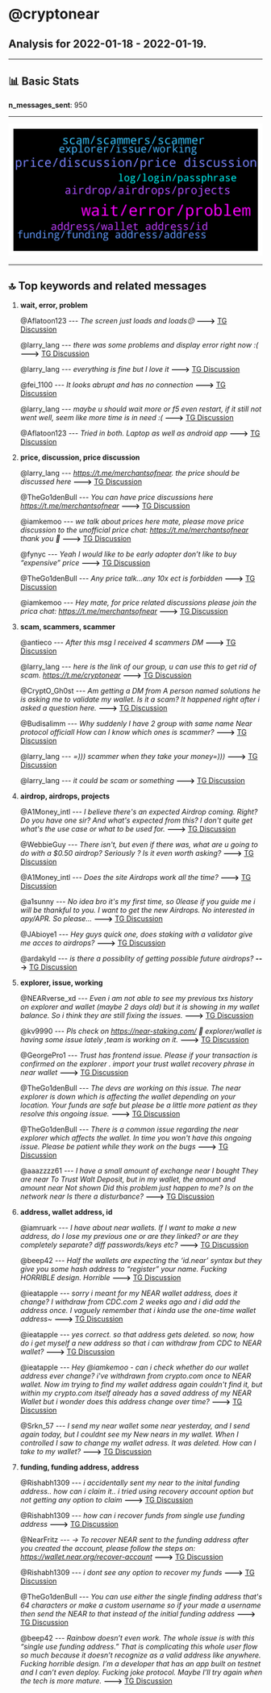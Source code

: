 # **@cryptonear**
 ## Analysis for **2022-01-18** - **2022-01-19**.

---

## 📊 **Basic Stats**

**n_messages_sent**: 950

---
![wordcloud](cryptonear_1Days_wordcloud.png)

---


## 🔝 **Top keywords and related messages**

1. **wait, error, problem**

    @Aflatoon123 --- *The screen just loads and loads😔* **--->** [TG Discussion](https://t.me/cryptonear/291315)

    @larry_lang --- *there was some problems and display error right now :(* **--->** [TG Discussion](https://t.me/cryptonear/290611)

    @larry_lang --- *everything is fine but I love it* **--->** [TG Discussion](https://t.me/cryptonear/290763)

    @fei_1100 --- *It looks abrupt and has no connection* **--->** [TG Discussion](https://t.me/cryptonear/290920)

    @larry_lang --- *maybe u should wait more or f5 even restart, if it still not went well, seem like more time is in need :(* **--->** [TG Discussion](https://t.me/cryptonear/290779)

    @Aflatoon123 --- *Tried in both. Laptop as well as android app* **--->** [TG Discussion](https://t.me/cryptonear/291317)

2. **price, discussion, price discussion**

    @larry_lang --- *https://t.me/merchantsofnear. the price should be discussed here* **--->** [TG Discussion](https://t.me/cryptonear/290805)

    @TheGo1denBull --- *You can have price discussions here https://t.me/merchantsofnear* **--->** [TG Discussion](https://t.me/cryptonear/291466)

    @iamkemoo --- *we talk about prices here mate, please move price discussion to the unofficial price chat: https://t.me/merchantsofnear thank you 🙏* **--->** [TG Discussion](https://t.me/cryptonear/290961)

    @fynyc --- *Yeah I would like to be early adopter don’t like to buy “expensive” price* **--->** [TG Discussion](https://t.me/cryptonear/290371)

    @TheGo1denBull --- *Any price talk...any 10x ect is forbidden* **--->** [TG Discussion](https://t.me/cryptonear/291494)

    @iamkemoo --- *Hey mate, for price related discussions please join the prica chat: https://t.me/merchantsofnear* **--->** [TG Discussion](https://t.me/cryptonear/291078)

3. **scam, scammers, scammer**

    @antieco --- *After this msg I received 4 scammers DM* **--->** [TG Discussion](https://t.me/cryptonear/290319)

    @larry_lang --- *here is the link of our group, u can use this to get rid of scam. https://t.me/cryptonear* **--->** [TG Discussion](https://t.me/cryptonear/290478)

    @CryptO_Gh0st --- *Am getting a DM from A person named solutions he is asking me to validate my wallet. Is it a scam? It happened right after i asked a question here.* **--->** [TG Discussion](https://t.me/cryptonear/290567)

    @Budisalimm --- *Why suddenly I have 2 group with same name  Near protocol officiall  How can I know which ones is scammer?* **--->** [TG Discussion](https://t.me/cryptonear/290474)

    @larry_lang --- *=))) scammer when they take your money=)))* **--->** [TG Discussion](https://t.me/cryptonear/292137)

    @larry_lang --- *it could be scam or something* **--->** [TG Discussion](https://t.me/cryptonear/290477)

4. **airdrop, airdrops, projects**

    @A1Money_intl --- *I believe there's an expected Airdrop coming. Right?   Do you have one sir? And what's expected from this? I don't quite get what's the use case or what to be used for.* **--->** [TG Discussion](https://t.me/cryptonear/290225)

    @WebbieGuy --- *There isn't, but even if there was, what are u going to do with a $0.50 airdrop? Seriously ? Is it even worth asking?* **--->** [TG Discussion](https://t.me/cryptonear/290625)

    @A1Money_intl --- *Does the site Airdrops work all the time?* **--->** [TG Discussion](https://t.me/cryptonear/290216)

    @a1sunny --- *No idea bro it's my first time, so 0lease if you guide me i will be thankful to you. I want to get the new Airdrops. No interested in apy/APR. So please...* **--->** [TG Discussion](https://t.me/cryptonear/291259)

    @JAbioye1 --- *Hey guys quick one, does staking with a validator give me acces to airdrops?* **--->** [TG Discussion](https://t.me/cryptonear/290863)

    @ardakyld --- *is there a possiblity of getting possible future airdrops?* **--->** [TG Discussion](https://t.me/cryptonear/290227)

5. **explorer, issue, working**

    @NEARverse_xd --- *Even i am not able to see my previous txs history on explorer and wallet (maybe 2 days old) but it is showing in my wallet balance. So i think they are still fixing the issues.* **--->** [TG Discussion](https://t.me/cryptonear/291956)

    @kv9990 --- *Pls check on https://near-staking.com/ 👀 explorer/wallet is having some issue lately ,team is working on it.* **--->** [TG Discussion](https://t.me/cryptonear/291206)

    @GeorgePro1 --- *Trust has frontend issue. Please if your transaction is confirmed on the explorer . import your trust wallet recovery phrase in near wallet* **--->** [TG Discussion](https://t.me/cryptonear/292481)

    @TheGo1denBull --- *The devs are working on this issue. The near explorer is down which is affecting the wallet depending on your location. Your funds are safe but please be a little more patient as they resolve this ongoing issue.* **--->** [TG Discussion](https://t.me/cryptonear/290358)

    @TheGo1denBull --- *There is a common issue regarding the near explorer which affects the wallet. In time you won't have this ongoing issue. Please be patient while they work on the bugs* **--->** [TG Discussion](https://t.me/cryptonear/290175)

    @aaazzzz61 --- *I have a small amount of exchange near I bought They are near To Trust Walt Deposit, but in my wallet, the amount and amount near Not shown Did this problem just happen to me? Is on the network near Is there a disturbance?* **--->** [TG Discussion](https://t.me/cryptonear/292477)

6. **address, wallet address, id**

    @iamruark --- *I have about near wallets. If I want to make a new address, do I lose my previous one or are they linked? or are they completely separate? diff passwords/keys etc?* **--->** [TG Discussion](https://t.me/cryptonear/292085)

    @beep42 --- *Half the wallets are expecting the ‘id.near’ syntax but they give you some hash address to “register” your name. Fucking HORRIBLE design. Horrible* **--->** [TG Discussion](https://t.me/cryptonear/290641)

    @ieatapple --- *sorry i meant for my NEAR wallet address, does it change? I withdraw from CDC.com 2 weeks ago and i did add the address once. I vaguely remember that i kinda use the one-time wallet address~* **--->** [TG Discussion](https://t.me/cryptonear/291140)

    @ieatapple --- *yes correct. so that address gets deleted. so now, how do i get myself a new address so that i can withdraw from CDC to NEAR wallet?* **--->** [TG Discussion](https://t.me/cryptonear/291144)

    @ieatapple --- *Hey @iamkemoo - can i check whether do our wallet address ever change? i've withdrawn from crypto.com once to NEAR wallet. Now im trying to find my wallet address again couldn't find it, but within my crypto.com itself already has a saved address of my NEAR Wallet but i wonder does this address change over time?* **--->** [TG Discussion](https://t.me/cryptonear/291138)

    @Srkn_57 --- *I send my near wallet some near yesterday, and I send again today, but I couldnt see my New nears in my wallet. When I controlled I saw to change my wallet adress. It was deleted. How can I take to my wallet?* **--->** [TG Discussion](https://t.me/cryptonear/291533)

7. **funding, funding address, address**

    @Rishabh1309 --- *i accidentally sent my near to the inital funding address.. how can i claim it.. i tried using recovery account option but not getting any option to claim* **--->** [TG Discussion](https://t.me/cryptonear/291318)

    @Rishabh1309 --- *how can i recover funds from single use funding address* **--->** [TG Discussion](https://t.me/cryptonear/291355)

    @NearFritz --- *-> To recover NEAR sent to the funding address after you created the account, please follow the steps on: https://wallet.near.org/recover-account* **--->** [TG Discussion](https://t.me/cryptonear/291320)

    @Rishabh1309 --- *i dont see any option to recover my funds* **--->** [TG Discussion](https://t.me/cryptonear/291212)

    @TheGo1denBull --- *You can use either the single finding address that's 64 characters or make a custom username so if your made a username then send the NEAR to that instead of the initial funding address* **--->** [TG Discussion](https://t.me/cryptonear/289971)

    @beep42 --- *Rainbow doesn’t even work. The whole issue is with this “single use funding address.” That is complicating this whole user flow so much because it doesn’t recognize as a valid address like anywhere. Fucking horrible design. I’m a developer that has an app built on testnet and I can’t even deploy. Fucking joke protocol. Maybe I’ll try again when the tech is more mature.* **--->** [TG Discussion](https://t.me/cryptonear/290610)

